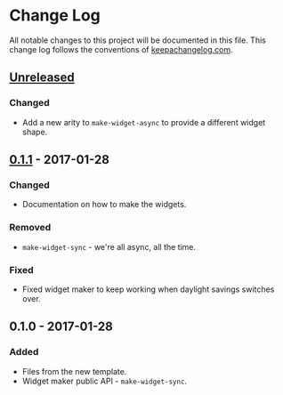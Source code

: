 # Change Log
All notable changes to this project will be documented in this file. This change log follows the conventions of [keepachangelog.com](http://keepachangelog.com/).

## [Unreleased]
### Changed
- Add a new arity to `make-widget-async` to provide a different widget shape.

## [0.1.1] - 2017-01-28
### Changed
- Documentation on how to make the widgets.

### Removed
- `make-widget-sync` - we're all async, all the time.

### Fixed
- Fixed widget maker to keep working when daylight savings switches over.

## 0.1.0 - 2017-01-28
### Added
- Files from the new template.
- Widget maker public API - `make-widget-sync`.

[Unreleased]: https://github.com/your-name/live-coding/compare/0.1.1...HEAD
[0.1.1]: https://github.com/your-name/live-coding/compare/0.1.0...0.1.1
